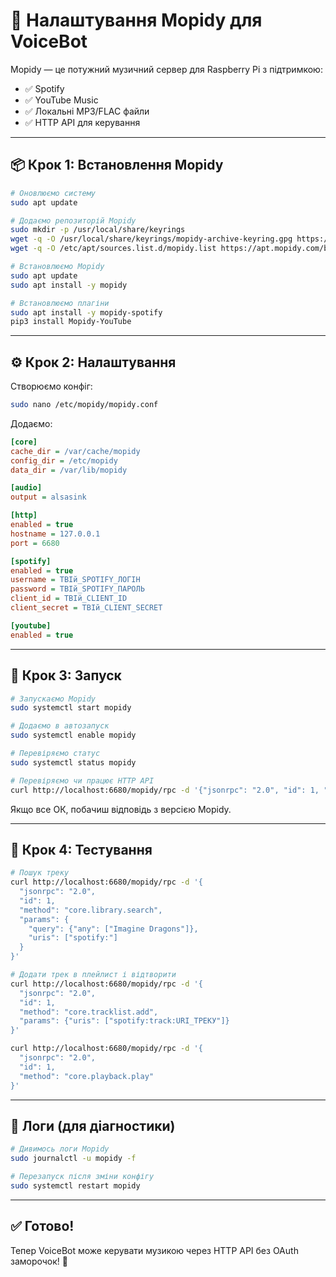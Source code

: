 # 🎵 Налаштування Mopidy для VoiceBot

Mopidy — це потужний музичний сервер для Raspberry Pi з підтримкою:
- ✅ Spotify
- ✅ YouTube Music
- ✅ Локальні MP3/FLAC файли
- ✅ HTTP API для керування

---

## 📦 Крок 1: Встановлення Mopidy

```bash
# Оновлюємо систему
sudo apt update

# Додаємо репозиторій Mopidy
sudo mkdir -p /usr/local/share/keyrings
wget -q -O /usr/local/share/keyrings/mopidy-archive-keyring.gpg https://apt.mopidy.com/mopidy.gpg
wget -q -O /etc/apt/sources.list.d/mopidy.list https://apt.mopidy.com/bullseye.list

# Встановлюємо Mopidy
sudo apt update
sudo apt install -y mopidy

# Встановлюємо плагіни
sudo apt install -y mopidy-spotify
pip3 install Mopidy-YouTube
```

---

## ⚙️ Крок 2: Налаштування

Створюємо конфіг:

```bash
sudo nano /etc/mopidy/mopidy.conf
```

Додаємо:

```ini
[core]
cache_dir = /var/cache/mopidy
config_dir = /etc/mopidy
data_dir = /var/lib/mopidy

[audio]
output = alsasink

[http]
enabled = true
hostname = 127.0.0.1
port = 6680

[spotify]
enabled = true
username = ТВІй_SPOTIFY_ЛОГІН
password = ТВІй_SPOTIFY_ПАРОЛЬ
client_id = ТВІй_CLIENT_ID
client_secret = ТВІй_CLIENT_SECRET

[youtube]
enabled = true
```

---

## 🚀 Крок 3: Запуск

```bash
# Запускаємо Mopidy
sudo systemctl start mopidy

# Додаємо в автозапуск
sudo systemctl enable mopidy

# Перевіряємо статус
sudo systemctl status mopidy

# Перевіряємо чи працює HTTP API
curl http://localhost:6680/mopidy/rpc -d '{"jsonrpc": "2.0", "id": 1, "method": "core.get_version"}'
```

Якщо все ОК, побачиш відповідь з версією Mopidy.

---

## 🎵 Крок 4: Тестування

```bash
# Пошук треку
curl http://localhost:6680/mopidy/rpc -d '{
  "jsonrpc": "2.0",
  "id": 1,
  "method": "core.library.search",
  "params": {
    "query": {"any": ["Imagine Dragons"]},
    "uris": ["spotify:"]
  }
}'

# Додати трек в плейлист і відтворити
curl http://localhost:6680/mopidy/rpc -d '{
  "jsonrpc": "2.0",
  "id": 1,
  "method": "core.tracklist.add",
  "params": {"uris": ["spotify:track:URI_ТРЕКУ"]}
}'

curl http://localhost:6680/mopidy/rpc -d '{
  "jsonrpc": "2.0",
  "id": 1,
  "method": "core.playback.play"
}'
```

---

## 📝 Логи (для діагностики)

```bash
# Дивимось логи Mopidy
sudo journalctl -u mopidy -f

# Перезапуск після зміни конфігу
sudo systemctl restart mopidy
```

---

## ✅ Готово!

Тепер VoiceBot може керувати музикою через HTTP API без OAuth заморочок! 🎉


